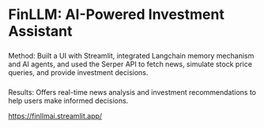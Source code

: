# FinLLM: AI-Powered Investment Assistant
#####
Method: Built a UI with Streamlit, integrated Langchain memory mechanism and AI agents, and used the Serper API to fetch news, simulate stock price queries, and provide investment decisions.
#####
Results: Offers real-time news analysis and investment recommendations to help users make informed decisions.

https://finllmai.streamlit.app/

